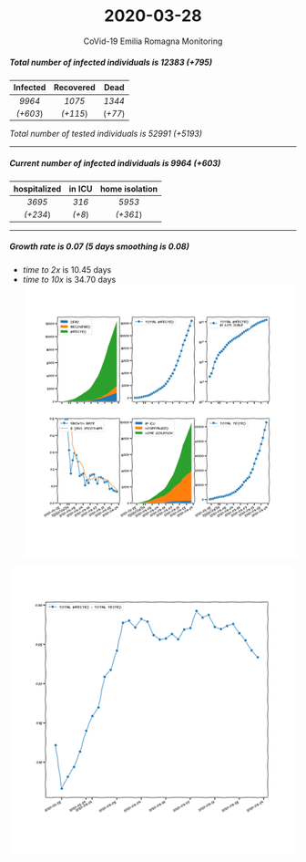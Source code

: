 <div align='center'>

# 2020-03-28
CoVid-19 Emilia Romagna Monitoring
</div>

##### Total number of infected individuals is 12383 (+795)
Infected | Recovered | Dead
:---: | :---: | :---:
*9964* | *1075* | *1344*
*(+603*) | *(+115*) | (*+77*)

*Total number of tested individuals is 52991 (+5193)*
***
##### Current number of infected individuals is 9964 (+603)
hospitalized | in ICU | home isolation
:---: | :---: | :---:
*3695* |*316* |*5953*
*(+234*) |*(+8*) |*(+361*)
***
##### Growth rate is 0.07 (5 days smoothing is 0.08)
- *time to 2x* is 10.45 days
- *time to 10x* is 34.70 days
![stats][stats]

![infected_normalized][infected_normalized]

[stats]: stats_EmiliaRomagna.png
[infected_normalized]: infected_normalized_EmiliaRomagna.png
